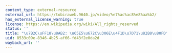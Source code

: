 ```yaml
---
content_type: external-resource
external_url: https://tobiraweb.9640.jp/video/%e7%ac%ac8%e8%aa%b2/
has_external_license_warning: true
license: https://en.wikipedia.org/wiki/All_rights_reserved
status: ''
title: "\u7B2C\uFF18\u8AB2: \u65E5\u672C\u306E\u4F1D\u7D71\u82B8\u80FD"
uid: 8533c09e-8346-4b25-af66-fd43f2e0da2d
wayback_url: ''
---
```

